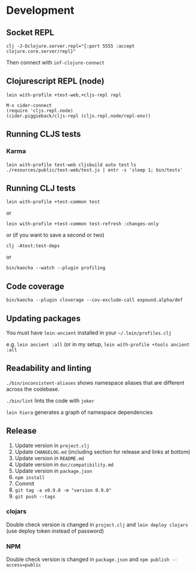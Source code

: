 # Development

## Socket REPL

`clj -J-Dclojure.server.repl="{:port 5555 :accept clojure.core.server/repl}"`

Then connect with `inf-clojure-connect`

## Clojurescript REPL (node)

```
lein with-profile +test-web,+cljs-repl repl
```

```
M-x cider-connect
(require 'cljs.repl.node)
(cider.piggieback/cljs-repl (cljs.repl.node/repl-env))
```

## Running CLJS tests

### Karma

`lein with-profile test-web cljsbuild auto test`
`ls ./resources/public/test-web/test.js | entr -s 'sleep 1; bin/tests'`

## Running CLJ tests

`lein with-profile +test-common test`

or

`lein with-profile +test-common test-refresh :changes-only`

or (if you want to save a second or two)

`clj -Atest:test-deps`

or

`bin/kaocha --watch --plugin profiling`

## Code coverage

`bin/kaocha --plugin cloverage --cov-exclude-call expound.alpha/def`

## Updating packages

You must have `lein-ancient` installed in your `~/.lein/profiles.clj`

e.g. `lein ancient :all` (or in my setup, `lein with-profile +tools ancient :all`

## Readability and linting

`./bin/inconsistent-aliases` shows namespace aliases that are different across the codebase.

`./bin/lint` lints the code with `joker`

`lein hiera` generates a graph of namespace dependencies

## Release

1. Update version in `project.clj`
1. Update `CHANGELOG.md` (including section for release and links at bottom)
1. Update version in `README.md`
1. Update version in `doc/compatibility.md`
1. Update version in `package.json`
1. `npm install`
1. Commit
1. `git tag -a v0.9.0 -m "version 0.9.0"`
1. `git push --tags`


### clojars

Double check version is changed in `project.clj` and `lein deploy clojars` (use deploy token instead of password)

### NPM

Double check version is changed in `package.json` and `npm publish --access=public`
